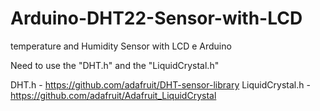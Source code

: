 # Arduino-DHT22-Sensor-with-LCD
temperature and Humidity Sensor with LCD e Arduino

Need to use the "DHT.h" and the "LiquidCrystal.h"
 
 DHT.h - https://github.com/adafruit/DHT-sensor-library
 LiquidCrystal.h - https://github.com/adafruit/Adafruit_LiquidCrystal
